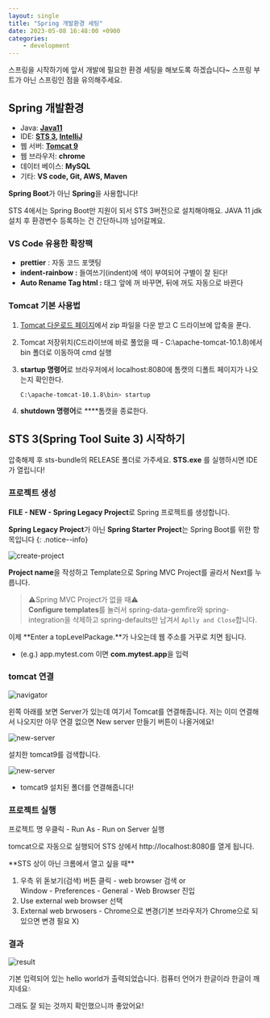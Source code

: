 ```yaml
---
layout: single
title: "Spring 개발환경 세팅"
date: 2023-05-08 16:48:00 +0900
categories:
    - development
---
```


스프링을 시작하기에 앞서 개발에 필요한 환경 세팅을 해보도록 하겠습니다~ 스프링 부트가 아닌 스프링인 점을 유의해주세요.

## Spring 개발환경

- Java: **[Java11](https://jdk.java.net/archive/)**
- IDE: **[STS 3](https://github.com/spring-attic/toolsuite-distribution/wiki/Spring-Tool-Suite-3), [IntelliJ](https://www.jetbrains.com/ko-kr/idea/download/#section=windows)**
- 웹 서버: **[Tomcat 9](https://tomcat.apache.org/download-90.cgi)**
- 웹 브라우저: **chrome**
- 데이터 베이스: **MySQL**
- 기타: **VS code, Git, AWS, Maven**

**Spring Boot**가 아닌 **Spring**을 사용합니다!

STS 4에서는 Spring Boot만 지원이 되서 STS 3버전으로 설치해야해요. JAVA 11 jdk 설치 후 환경변수 등록하는 건 간단하니까 넘어갈께요.

### VS Code 유용한 확장팩

- **prettier** : 자동 코드 포맷팅
- **indent-rainbow :** 들여쓰기(indent)에 색이 부여되어 구별이 잘 된다!
- **Auto Rename Tag html :** 태그 앞에 꺼  바꾸면, 뒤에 꺼도 자동으로 바뀐다

### Tomcat 기본 사용법

1. [Tomcat 다운로드 페이지](https://tomcat.apache.org/download-10.cgi)에서 zip 파일을 다운 받고 C 드라이브에 압축을 푼다.
2. Tomcat 저장위치(C드라이브에 바로 풀었을 때 - C:\apache-tomcat-10.1.8)에서 bin 폴더로 이동하여 cmd 실행
3. **startup 명령어**로 브라우저에서 localhost:8080에 톰캣의 디폴트 페이지가 나오는지 확인한다.
    
    ```bash
    C:\apache-tomcat-10.1.8\bin> startup
    ```
    
4. **shutdown 명령어**로 ****톰캣을 종료한다.

## STS 3(Spring Tool Suite 3) 시작하기

압축해제 후 sts-bundle의 RELEASE 폴더로 가주세요. **STS.exe** 를 실행하시면 IDE가 열립니다!

### 프로젝트 생성

**FILE - NEW - Spring Legacy Project**로 Spring 프로젝트를 생성합니다.

**Spring Legacy Project**가 아닌 **Spring Starter Project**는 Spring Boot를 위한 항목입니다
{: .notice--info}

![create-project](/assets/images/2023-05-08/create-project.png)

**Project name**을 작성하고 Template으로 Spring MVC Project를 골라서 Next를 누릅니다.

> ⚠️Spring MVC Project가 없을 때⚠️  
> **Configure templates**를 눌러서 spring-data-gemfire와 spring-integration을 삭제하고 spring-defaults만 남겨서 `Aplly and Close`합니다.

이제 **Enter a topLevelPackage.**가 나오는데 웹 주소를 거꾸로 치면 됩니다.

- (e.g.) app.mytest.com 이면 **com.mytest.app**을 입력

### tomcat 연결

![navigator](/assets/images/2023-05-08/navigator.png)

왼쪽 아래를 보면 Server가 있는데 여기서 Tomcat를 연결해줍니다. 저는 이미 연결해서 나오지만 아무 연결 없으면 New server 만들기 버튼이 나올거에요!

![new-server](/assets/images/2023-05-08/new-server.png)

설치한 tomcat9를 검색합니다.

![new-server](/assets/images/2023-05-08/tomcat-setting.png)

- tomcat9 설치된 폴더를 연결해줍니다!

###  프로젝트 실행
프로젝트 명 우클릭 - Run As - Run on Server 실행

tomcat으로 자동으로 실행되어 STS 상에서 http://localhost:8080를 열게 됩니다.



<div class="notice--info" markdown="1">
**STS 상이 아닌 크롬에서 열고 싶을 때**

1. 우측 위 돋보기(검색) 버튼 클릭 - web browser 검색 or  
    Window - Preferences - General - Web Browser 진입
2. Use external web browser 선택
3. External web brwosers - Chrome으로 변경(기본 브라우저가 Chrome으로 되있으면 변경 필요 X)
</div>

### 결과

![result](/assets/images/2023-05-08/result.png)

기본 입력되어 있는 hello world가 출력되었습니다. 컴퓨터 언어가 한글이라 한글이 깨지네요💧

그래도 잘 되는 것까지 확인했으니까 좋았어요!